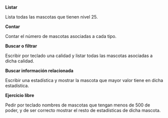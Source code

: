 **Listar**

Lista todas las mascotas que tienen nivel 25.

**Contar**

Contar el número de mascotas asociadas a cada tipo.

**Buscar o filtrar**

Escribir por teclado una calidad y listar todas las mascotas asociadas a dicha calidad.

**Buscar información relacionada** 

Escribir una estadística y mostrar la mascota que mayor valor tiene en dicha estadística.

**Ejercicio libre**

Pedir por teclado nombres de mascotas que tengan menos de 500 de poder, y de ser correcto mostrar el resto de
estadísticas de dicha mascota.
